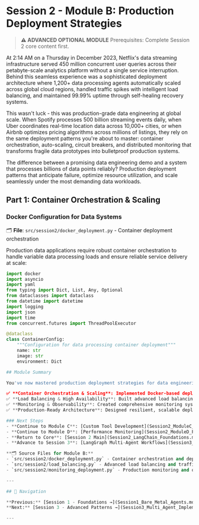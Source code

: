 # Session 2 - Module B: Production Deployment Strategies

> **⚠️ ADVANCED OPTIONAL MODULE**
> Prerequisites: Complete Session 2 core content first.

At 2:14 AM on a Thursday in December 2023, Netflix's data streaming infrastructure served 450 million concurrent user queries across their petabyte-scale analytics platform without a single service interruption. Behind this seamless experience was a sophisticated deployment architecture where 1,200+ data processing agents automatically scaled across global cloud regions, handled traffic spikes with intelligent load balancing, and maintained 99.99% uptime through self-healing recovery systems.

This wasn't luck - this was production-grade data engineering at global scale. When Spotify processes 500 billion streaming events daily, when Uber coordinates real-time location data across 10,000+ cities, or when Airbnb optimizes pricing algorithms across millions of listings, they rely on the same deployment patterns you're about to master: container orchestration, auto-scaling, circuit breakers, and distributed monitoring that transforms fragile data prototypes into bulletproof production systems.

The difference between a promising data engineering demo and a system that processes billions of data points reliably? Production deployment patterns that anticipate failure, optimize resource utilization, and scale seamlessly under the most demanding data workloads.

## Part 1: Container Orchestration & Scaling

### Docker Configuration for Data Systems

🗂️ **File**: `src/session2/docker_deployment.py` - Container deployment orchestration

Production data applications require robust container orchestration to handle variable data processing loads and ensure reliable service delivery at scale:

```python
import docker
import asyncio
import yaml
from typing import Dict, List, Any, Optional
from dataclasses import dataclass
from datetime import datetime
import logging
import json
import time
from concurrent.futures import ThreadPoolExecutor

@dataclass
class ContainerConfig:
    """Configuration for data processing container deployment"""
    name: str
    image: str
    environment: Dict

## Module Summary

You've now mastered production deployment strategies for data engineering systems:

✅ **Container Orchestration & Scaling**: Implemented Docker-based deployment with auto-scaling for data processing services
✅ **Load Balancing & High Availability**: Built advanced load balancing with data locality awareness and circuit breakers
✅ **Monitoring & Observability**: Created comprehensive monitoring systems with anomaly detection for data services
✅ **Production-Ready Architecture**: Designed resilient, scalable deployment patterns for enterprise data systems

### Next Steps
- **Continue to Module C**: [Custom Tool Development](Session2_ModuleC_Custom_Tool_Development.md) for specialized data processing tools
- **Continue to Module D**: [Performance Monitoring](Session2_ModuleD_Performance_Monitoring.md) for data system optimization
- **Return to Core**: [Session 2 Main](Session2_LangChain_Foundations.md)
- **Advance to Session 3**: [LangGraph Multi-Agent Workflows](Session3_LangGraph_Multi_Agent_Workflows.md)

**🗂️ Source Files for Module B:**
- `src/session2/docker_deployment.py` - Container orchestration and deployment automation
- `src/session2/load_balancing.py` - Advanced load balancing and traffic management
- `src/session2/monitoring_deployment.py` - Production monitoring and observability systems

---

## 🧭 Navigation

**Previous:** [Session 1 - Foundations →](Session1_Bare_Metal_Agents.md)  
**Next:** [Session 3 - Advanced Patterns →](Session3_Multi_Agent_Implementation.md)

---
